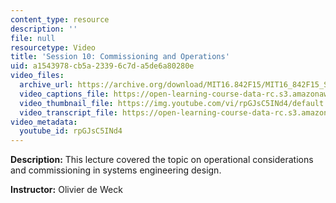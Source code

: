 ```yaml
---
content_type: resource
description: ''
file: null
resourcetype: Video
title: 'Session 10: Commissioning and Operations'
uid: a1543978-cb5a-2339-6c7d-a5de6a80280e
video_files:
  archive_url: https://archive.org/download/MIT16.842F15/MIT16_842F15_S10_SPOC_300k.mp4
  video_captions_file: https://open-learning-course-data-rc.s3.amazonaws.com/16-842-fundamentals-of-systems-engineering-fall-2015/30c2e93414dd581081e6e638f197db9c_rpGJsC5INd4.vtt
  video_thumbnail_file: https://img.youtube.com/vi/rpGJsC5INd4/default.jpg
  video_transcript_file: https://open-learning-course-data-rc.s3.amazonaws.com/16-842-fundamentals-of-systems-engineering-fall-2015/dba496797dba2d953784081d195cd3ff_rpGJsC5INd4.pdf
video_metadata:
  youtube_id: rpGJsC5INd4
---
```


**Description:** This lecture covered the topic on operational considerations and commissioning in systems engineering design.

**Instructor:** Olivier de Weck